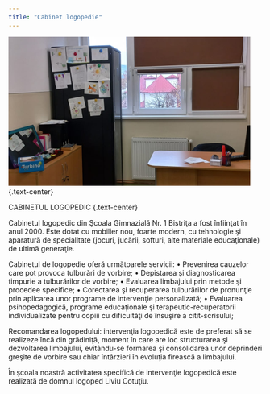 ```yaml
---
title: "Cabinet logopedie"
---
```


 ![](logopedie.png)
 {.text-center}

 CABINETUL LOGOPEDIC
{.text-center}

 Cabinetul logopedic din Şcoala Gimnazială Nr. 1 Bistriţa a fost înfiinţat în anul 2000. Este dotat cu mobilier nou, foarte modern, cu tehnologie şi aparatură de specialitate (jocuri, jucării, softuri, alte materiale educaţionale) de ultimă generaţie.
 
 Cabinetul de logopedie oferă următoarele servicii: 
• Prevenirea cauzelor care pot provoca tulburări de vorbire;
• Depistarea şi diagnosticarea timpurie a tulburărilor de vorbire; 
• Evaluarea limbajului prin metode şi procedee specifice; 
• Corectarea şi recuperarea tulburărilor de pronunţie prin aplicarea unor programe de intervenţie personalizată; 
• Evaluarea psihopedagogică, programe educaţionale şi terapeutic-recuperatorii individualizate pentru copiii cu dificultăţi de însuşire a citit-scrisului; 

Recomandarea logopedului: intervenţia logopedică este de preferat să se realizeze încă din grădiniţă, moment în care are loc structurarea şi dezvoltarea limbajului, evitându-se formarea şi consolidarea unor deprinderi greşite de vorbire sau chiar întârzieri în evoluţia firească a limbajului.

În şcoala noastră activitatea specifică de intervenţie logopedică este realizată de domnul logoped Liviu Cotuţiu.